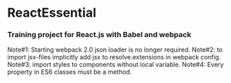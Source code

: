 # ReactEssential
### Training project for React.js with Babel and webpack

Note#1: Starting webpack 2.0 json loader is no longer required.
Note#2: to import jsx-files implicitly add jsx to resolve.extensions in webpack config.
Note#3: import styles to components without local variable.
Note#4: Every property in ES6 classes must be a method.

